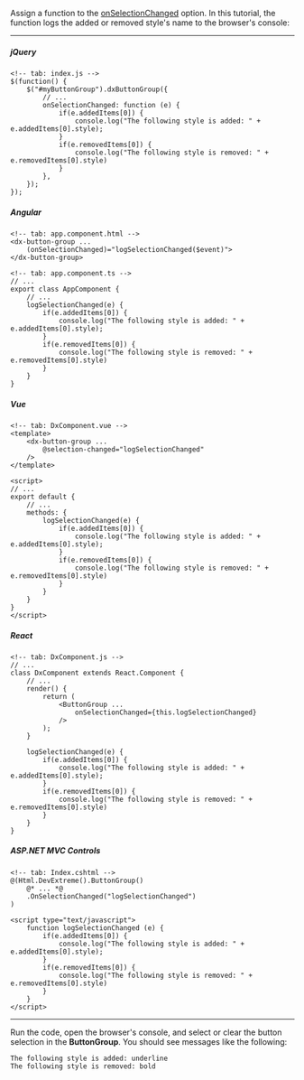 Assign a function to the [onSelectionChanged](/api-reference/10%20UI%20Widgets/dxButtonGroup/1%20Configuration/onSelectionChanged.md '/Documentation/ApiReference/UI_Widgets/dxButtonGroup/Configuration/#onSelectionChanged') option. In this tutorial, the function logs the added or removed style's name to the browser's console: 

---
##### jQuery

    <!-- tab: index.js -->
    $(function() {
        $("#myButtonGroup").dxButtonGroup({
            // ...
            onSelectionChanged: function (e) {
                if(e.addedItems[0]) {
                    console.log("The following style is added: " + e.addedItems[0].style);
                }
                if(e.removedItems[0]) {
                    console.log("The following style is removed: " + e.removedItems[0].style)
                }
            },
        });
    });

##### Angular

    <!-- tab: app.component.html -->
    <dx-button-group ...
        (onSelectionChanged)="logSelectionChanged($event)">
    </dx-button-group>

    <!-- tab: app.component.ts -->
    // ...
    export class AppComponent {
        // ...
        logSelectionChanged(e) {
            if(e.addedItems[0]) {
                console.log("The following style is added: " + e.addedItems[0].style);
            }
            if(e.removedItems[0]) {
                console.log("The following style is removed: " + e.removedItems[0].style)
            }
        }
    }

##### Vue

    <!-- tab: DxComponent.vue -->
    <template>
        <dx-button-group ...
            @selection-changed="logSelectionChanged"
        />
    </template>

    <script>
    // ...
    export default {
        // ...
        methods: {
            logSelectionChanged(e) {
                if(e.addedItems[0]) {
                    console.log("The following style is added: " + e.addedItems[0].style);
                }
                if(e.removedItems[0]) {
                    console.log("The following style is removed: " + e.removedItems[0].style)
                }
            }
        }
    }
    </script>

##### React

    <!-- tab: DxComponent.js -->
    // ...
    class DxComponent extends React.Component {
        // ...
        render() {
            return (
                <ButtonGroup ...
                    onSelectionChanged={this.logSelectionChanged}
                />
            );
        }

        logSelectionChanged(e) {
            if(e.addedItems[0]) {
                console.log("The following style is added: " + e.addedItems[0].style);
            }
            if(e.removedItems[0]) {
                console.log("The following style is removed: " + e.removedItems[0].style)
            }
        }
    }

##### ASP.NET MVC Controls

    <!-- tab: Index.cshtml -->
    @(Html.DevExtreme().ButtonGroup()
        @* ... *@
        .OnSelectionChanged("logSelectionChanged")
    )

    <script type="text/javascript">
        function logSelectionChanged (e) {
            if(e.addedItems[0]) {
                console.log("The following style is added: " + e.addedItems[0].style);
            }
            if(e.removedItems[0]) {
                console.log("The following style is removed: " + e.removedItems[0].style)
            }
        }
    </script>

---

Run the code, open the browser's console, and select or clear the button selection in the **ButtonGroup**. You should see messages like the following:

    The following style is added: underline
    The following style is removed: bold